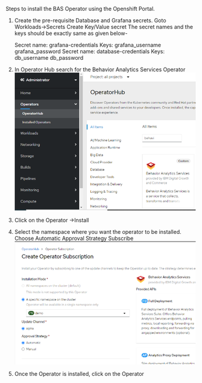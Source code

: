 Steps to install the BAS Operator using the Openshift Portal.

1. Create the pre-requisite Database and Grafana secrets.
   Goto Workloads->Secrets
   Create Key/Value secret
   The secret names and the keys should be exactly same as given below-

   Secret name: grafana-credentials 
   Keys:
   grafana_username
   grafana_password
   Secret name:
   database-credentials 
   Keys:
   db_username
   db_password

2. In Operator Hub search for the Behavior Analytics Services Operator
![](_attachments/Setup-search-operator.png)

3.	Click on the Operator ->Install

4.	Select the namespace where you want the operator to be installed. 
    Choose Automatic Approval Strategy
    Subscribe
![](_attachments/Setup-subscribe.png)

5. Once the Operator is installed, click on the Operator